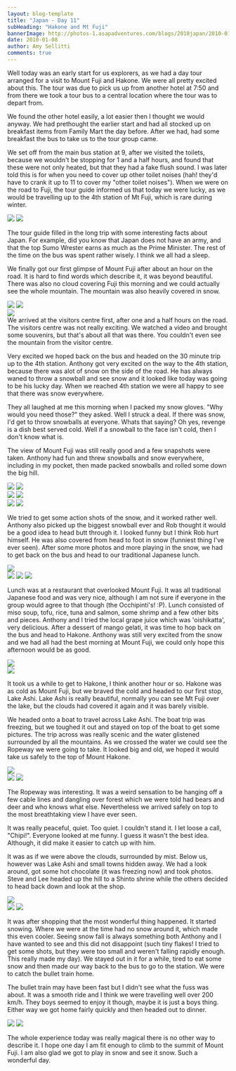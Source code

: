 ```yaml
---
layout: blog-template
title: "Japan - Day 11"
subHeading: "Hakone and Mt Fuji"
bannerImage: http://photos-1.asapadventures.com/blogs/2010japan/2010-01-08/IMG_2597.JPG_compressed.JPEG
date: 2010-01-08
author: Amy Sellitti
comments: true
---
```


Well today was an early start for us explorers, as we had a day tour arranged for a visit to Mount Fuji and Hakone. We were all pretty excited about this. The tour was due to pick us up from another hotel at 7:50 and from there we took a tour bus to a central location where the tour was to depart from.

We found the other hotel easily, a lot easier then I thought we would anyway. We had prethought the earlier start and had all stocked up on breakfast items from Family Mart the day before. After we had, had some breakfast the bus to take us to the tour group came.

We set off from the main bus station at 9, after we visited the toilets, because we wouldn't be stopping for 1 and a half hours, and found that these were not only heated, but that they had a fake flush sound. I was later told this is for when you need to cover up other toilet noises (hah! they'd have to crank it up to 11 to cover my "other toilet noises"). When we were on the road to Fuji, the tour guide informed us that today we were lucky, as we would be travelling up to the 4th station of Mt Fuji, which is rare during winter.

<div class="grid-2c">
  <img src="http://photos-1.asapadventures.com/blogs/2010japan/2010-01-08/img_4290.jpg_compressed.JPEG"/>
  <img src="http://photos-1.asapadventures.com/blogs/2010japan/2010-01-08/img_4296.jpg_compressed.JPEG"/>
</div>

The tour guide filled in the long trip with some interesting facts about Japan. For example, did you know that Japan does not have an army, and that the top Sumo Wrester earns as much as the Prime Minister. The rest of the time on the bus was spent rather wisely. I think we all had a sleep.

We finally got our first glimpse of Mount Fuji after about an hour on the road. It is hard to find words which describe it, it was beyond beautiful. There was also no cloud covering Fuji this morning and we could actually see the whole mountain. The mountain was also heavily covered in snow.

<div class="grid-2c">
  <img src="http://photos-1.asapadventures.com/blogs/2010japan/2010-01-08/dscf1687.jpg_compressed.JPEG"/>
  <img src="http://photos-1.asapadventures.com/blogs/2010japan/2010-01-08/img_4383.jpg_compressed.JPEG"/>
</div>
<div class="center-image"><img src="http://photos-1.asapadventures.com/blogs/2010japan/2010-01-08/img_4356.jpg_compressed.JPEG" /></div>
We arrived at the visitors centre first, after one and a half hours on the road. The visitors centre was not really exciting. We watched a video and brought some souvenirs, but that's about all that was there. You couldn't even see the mountain from the visitor centre.

Very excited we hoped back on the bus and headed on the 30 minute trip up to the 4th station. Anthony got very excited on the way to the 4th station, because there was alot of snow on the side of the road. He has always waned to throw a snowball and see snow and it looked like today was going to be his lucky day. When we reached 4th station we were all happy to see that there was snow everywhere.

They all laughed at me this morning when I packed my snow gloves. "Why would you need those?" they asked. Well I struck a deal. If there was snow, I'd get to throw snowballs at everyone. Whats that saying? Oh yes, revenge is a dish best served cold. Well if a snowball to the face isn't cold, then I don't know what is.

The view of Mount Fuji was still really good and a few snapshots were taken. Anthony had fun and threw snowballs and snow everywhere, including in my pocket, then made packed snowballs and rolled some down the big hill.

<div class="grid-2c">
  <img src="http://photos-1.asapadventures.com/blogs/2010japan/2010-01-08/dscf1635.jpg_compressed.JPEG"/>
  <img src="http://photos-1.asapadventures.com/blogs/2010japan/2010-01-08/dscf1640.jpg_compressed.JPEG"/>
</div>
<div class="grid-2c">
  <img src="http://photos-1.asapadventures.com/blogs/2010japan/2010-01-08/dscf1658.jpg_compressed.JPEG"/>
  <img src="http://photos-1.asapadventures.com/blogs/2010japan/2010-01-08/dscf1672.jpg_compressed.JPEG"/>
</div>
<div class="grid-2c">
  <img src="http://photos-1.asapadventures.com/blogs/2010japan/2010-01-08/IMG_2585.JPG_compressed.JPEG"/>
  <img src="http://photos-1.asapadventures.com/blogs/2010japan/2010-01-08/IMG_5789.JPG_compressed.JPEG"/>
</div>

We tried to get some action shots of the snow, and it worked rather well. Anthony also picked up the biggest snowball ever and Rob thought it would be a good idea to head butt through it. I looked funny but I think Rob hurt himself. He was also covered from head to foot in snow (funniest thing I've ever seen). After some more photos and more playing in the snow, we had to get back on the bus and head to our traditional Japanese lunch.

<div class="center-image"><img src="http://photos-1.asapadventures.com/blogs/2010japan/2010-01-08/P1080682.JPG_compressed.JPEG" /></div>
<div class="grid-1l-2w">
  <img src="http://photos-1.asapadventures.com/blogs/2010japan/2010-01-08/DSC_0103.JPG_compressed.JPEG"/>
  <img src="http://photos-1.asapadventures.com/blogs/2010japan/2010-01-08/img_4341.jpg_compressed.JPEG"/>
  <img src="http://photos-1.asapadventures.com/blogs/2010japan/2010-01-08/DSC_0101.JPG_compressed.JPEG"/>
</div>

Lunch was at a restaurant that overlooked Mount Fuji. It was all traditional Japanese food and was very nice, although I am not sure if everyone in the group would agree to that though (the Occhipinti's! :P). Lunch consisted of miso soup, tofu, rice, tuna and salmon, some shrimp and a few other bits and pieces. Anthony and I tried the local grape juice which was 'oishikatta', very delicious. After a dessert of mango gelati, it was time to hop back on the bus and head to Hakone. Anthony was still very excited from the snow and we had all had the best morning at Mount Fuji, we could only hope this afternoon would be as good.

<div class="center-image"><img src="http://photos-1.asapadventures.com/blogs/2010japan/2010-01-08/DSC_0104.JPG_compressed.JPEG" /></div>
<div class="center-image"><img src="http://photos-1.asapadventures.com/blogs/2010japan/2010-01-08/DSC_0105.JPG_compressed.JPEG" /></div>

It took us a while to get to Hakone, I think another hour or so. Hakone was as cold as Mount Fuji, but we braved the cold and headed to our first stop, Lake Ashi. Lake Ashi is really beautiful, normally you can see Mt Fuji over the lake, but the clouds had covered it again and it was barely visible.

We headed onto a boat to travel across Lake Ashi. The boat trip was freezing, but we toughed it out and stayed on top of the boat to get some pictures. The trip across was really scenic and the water glistened surrounded by all the mountains. As we crossed the water we could see the Ropeway we were going to take. It looked big and old, we hoped it would take us safely to the top of Mount Hakone.

<div class="center-image"><img src="http://photos-1.asapadventures.com/blogs/2010japan/2010-01-08/img_4501.jpg_compressed.JPEG" /></div>
<div class="grid-2c">
  <img src="http://photos-1.asapadventures.com/blogs/2010japan/2010-01-08/DSC_0128.JPG_compressed.JPEG"/>
  <img src="http://photos-1.asapadventures.com/blogs/2010japan/2010-01-08/img_4490.jpg_compressed.JPEG"/>
</div>

The Ropeway was interesting. It was a weird sensation to be hanging off a few cable lines
and dangling over forest which we were told had bears and deer and who knows what else. Nevertheless we arrived safely on top to the most breathtaking view I have ever seen.

It was really peaceful, quiet. Too quiet. I couldn't stand it. I let loose a call, "Chipi!". Everyone looked at me funny. I guess it wasn't the best idea. Although, it did make it easier to catch up with him.

It was as if we were above the clouds, surrounded by mist. Below us, however was Lake Ashi and small towns hidden away. We had a look around, got some hot chocolate (it was freezing
now) and took photos. Steve and Lee headed up the hill to a Shinto shrine while the others decided to head back down and look at the shop.

<div class="center-image"><img src="http://photos-1.asapadventures.com/blogs/2010japan/2010-01-08/img_4544.jpg_compressed.JPEG" /></div>
<div class="grid-2c">
  <img src="http://photos-1.asapadventures.com/blogs/2010japan/2010-01-08/DSC_0285.JPG_compressed.JPEG"/>
  <img src="http://photos-1.asapadventures.com/blogs/2010japan/2010-01-08/DSC_0247.JPG_compressed.JPEG"/>
</div>

It was after shopping that the most wonderful thing happened. It started snowing. Where we were at the time had no snow around it, which made this even cooler. Seeing snow fall is always something both Anthony and I have wanted to see and this did not disappoint (such tiny flakes! I tried to get some shots, but they were too small and weren't falling rapidly enough. This really made my day). We stayed out in it for a while, tired to eat some snow and then made our way back to the bus to go to the station. We were to catch the bullet train home.

The bullet train may have been fast but I didn't see what the fuss was about. It was a smooth ride and I think we were travelling well over 200 km/h. They boys seemed to enjoy it though, maybe it is just a boys thing. Either way we got home fairly quickly and then headed out to dinner.

<div class="grid-2c">
  <img src="http://photos-1.asapadventures.com/blogs/2010japan/2010-01-08/DSC_0320.JPG_compressed.JPEG"/>
  <img src="http://photos-1.asapadventures.com/blogs/2010japan/2010-01-08/DSC_0321.JPG_compressed.JPEG"/>
</div>

The whole experience today was really magical there is no other way to describe it. I hope one day I am fit enough to climb to the summit of Mount Fuji. I am also glad we got to play in snow and see it snow. Such a wonderful day.
